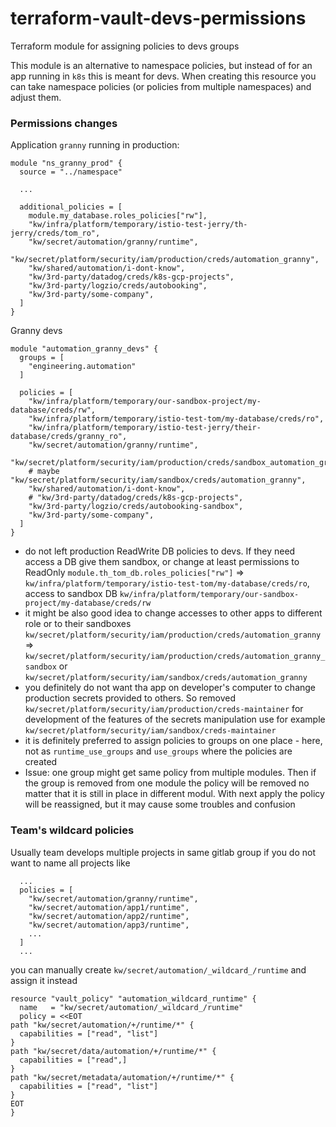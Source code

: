 # terraform-vault-devs-permissions

Terraform module for assigning policies to devs groups 

This module is an alternative to namespace policies, but instead of for an app running in `k8s` this is meant for devs.
When creating this resource you can take namespace policies (or policies from multiple namespaces) and adjust them.

### Permissions changes

Application `granny` running in production: 
```hcl
module "ns_granny_prod" {
  source = "../namespace"
  
  ...
  
  additional_policies = [
    module.my_database.roles_policies["rw"],
    "kw/infra/platform/temporary/istio-test-jerry/th-jerry/creds/tom_ro",
    "kw/secret/automation/granny/runtime",
    "kw/secret/platform/security/iam/production/creds/automation_granny",
    "kw/shared/automation/i-dont-know",
    "kw/3rd-party/datadog/creds/k8s-gcp-projects",
    "kw/3rd-party/logzio/creds/autobooking",
    "kw/3rd-party/some-company",
  ]
}
```

Granny devs
```hcl
module "automation_granny_devs" {
  groups = [
    "engineering.automation"
  ]

  policies = [
    "kw/infra/platform/temporary/our-sandbox-project/my-database/creds/rw",
    "kw/infra/platform/temporary/istio-test-tom/my-database/creds/ro",
    "kw/infra/platform/temporary/istio-test-jerry/their-database/creds/granny_ro",
    "kw/secret/automation/granny/runtime",
    "kw/secret/platform/security/iam/production/creds/sandbox_automation_granny",
    # maybe "kw/secret/platform/security/iam/sandbox/creds/automation_granny",
    "kw/shared/automation/i-dont-know",
    # "kw/3rd-party/datadog/creds/k8s-gcp-projects",
    "kw/3rd-party/logzio/creds/autobooking-sandbox",
    "kw/3rd-party/some-company",
  ]
}
```

- do not left production ReadWrite DB policies to devs. If they need access a DB give them sandbox, or change at least 
 permissions to ReadOnly `module.th_tom_db.roles_policies["rw"]` => `kw/infra/platform/temporary/istio-test-tom/my-database/creds/ro`,
 access to sandbox DB `kw/infra/platform/temporary/our-sandbox-project/my-database/creds/rw`
- it might be also good idea to change accesses to other apps to different role or to their sandboxes 
 `kw/secret/platform/security/iam/production/creds/automation_granny` => `kw/secret/platform/security/iam/production/creds/automation_granny_sandbox` 
 or `kw/secret/platform/security/iam/sandbox/creds/automation_granny`
- you definitely do not want tha app on developer's computer to change production secrets provided to others. 
 So removed `kw/secret/platform/security/iam/production/creds-maintainer` for development of the features of the 
 secrets manipulation use for example `kw/secret/platform/security/iam/sandbox/creds-maintainer`
- it is definitely preferred to assign policies to groups on one place - here, not as `runtime_use_groups` and 
 `use_groups` where the policies are created
- Issue: one group might get same policy from multiple modules. Then if the group is removed from one module the 
 policy will be removed no matter that it is still in place in different modul. With next apply the policy will be 
 reassigned, but it may cause some troubles and confusion

### Team's wildcard policies

Usually team develops multiple projects in same gitlab group if you do not want to name all projects like 

```hcl
  ...
  policies = [
    "kw/secret/automation/granny/runtime",
    "kw/secret/automation/app1/runtime",
    "kw/secret/automation/app2/runtime",
    "kw/secret/automation/app3/runtime",
    ...
  ]
  ...
```

you can manually create `kw/secret/automation/_wildcard_/runtime` and assign it instead

```hcl
resource "vault_policy" "automation_wildcard_runtime" {
  name   = "kw/secret/automation/_wildcard_/runtime"
  policy = <<EOT
path "kw/secret/automation/+/runtime/*" {
  capabilities = ["read", "list"]
}
path "kw/secret/data/automation/+/runtime/*" {
  capabilities = ["read",]
}
path "kw/secret/metadata/automation/+/runtime/*" {
  capabilities = ["read", "list"]
}
EOT
}
```
